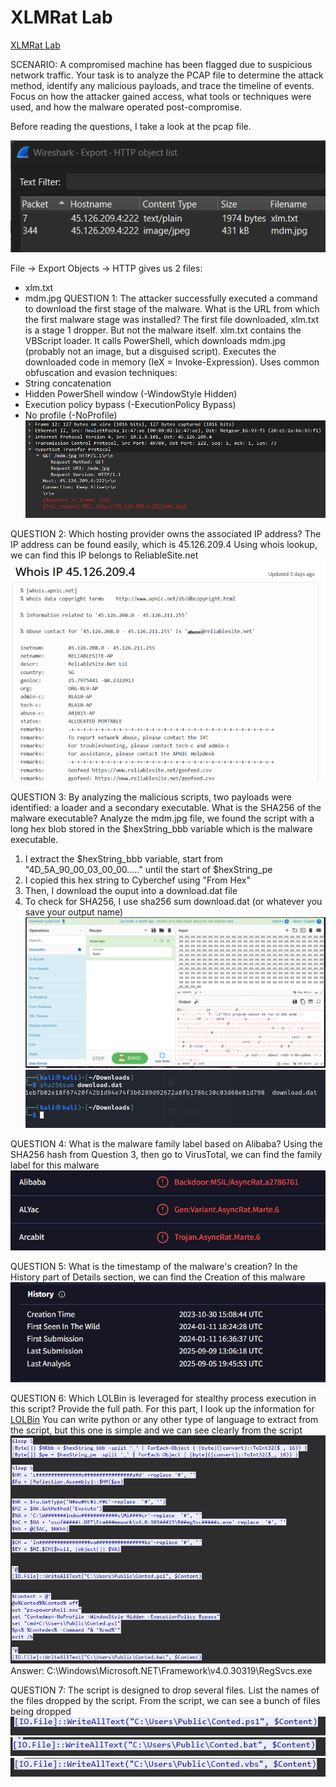# XLMRat Lab
[XLMRat Lab](https://cyberdefenders.org/blueteam-ctf-challenges/xlmrat/)

SCENARIO: A compromised machine has been flagged due to suspicious network traffic. Your task is to analyze the PCAP file to determine the attack method, identify any malicious payloads, and trace the timeline of events. Focus on how the attacker gained access, what tools or techniques were used, and how the malware operated post-compromise.

Before reading the questions, I take a look at the pcap file. 

![](images/1.png)

File → Export Objects → HTTP gives us 2 files:
- xlm.txt
- mdm.jpg
QUESTION 1: The attacker successfully executed a command to download the first stage of the malware. What is the URL from which the first malware stage was installed?
The first file downloaded, xlm.txt is a stage 1 dropper. But not the malware itself.
xlm.txt contains the VBScript loader.
It calls PowerShell, which downloads mdm.jpg (probably not an image, but a disguised script).
Executes the downloaded code in memory (IeX = Invoke-Expression).
Uses common obfuscation and evasion techniques:
- String concatenation
- Hidden PowerShell window (-WindowStyle Hidden)
- Execution policy bypass (-ExecutionPolicy Bypass)
- No profile (-NoProfile)
![](images/2.png)


QUESTION 2: Which hosting provider owns the associated IP address?
The IP address can be found easily, which is 45.126.209.4 
Using whois lookup, we can find this IP belongs to ReliableSite.net
![](images/3.png)

QUESTION 3: By analyzing the malicious scripts, two payloads were identified: a loader and a secondary executable. What is the SHA256 of the malware executable?
Analyze the mdm.jpg file, we found the script with a long hex blob stored in the $hexString_bbb variable which is the malware executable. 
1. I extract the $hexString_bbb variable, start from "4D_5A_90_00_03_00_00....." until the start of $hexString_pe
2. I copied this hex string to Cyberchef using "From Hex" 
3. Then, I download the ouput into a download.dat file
4. To check for SHA256, I use sha256 sum download.dat (or whatever you save your output name)
![](images/4.png)
![](images/5.png)


QUESTION 4: What is the malware family label based on Alibaba?
Using the SHA256 hash from Question 3, then go to VirusTotal, we can find the family label for this malware
![](images/6.png)


QUESTION 5: What is the timestamp of the malware's creation?
In the History part of Details section, we can find the Creation of this malware
![](images/7.png)

QUESTION 6: Which LOLBin is leveraged for stealthy process execution in this script? Provide the full path.
For this part, I look up the information for [LOLBin](https://socprime.com/blog/what-are-lolbins/)
You can write python or any other type of language to extract from the script, but this one is simple and we can see clearly from the script 
![](images/8.png)
Answer: C:\Windows\Microsoft.NET\Framework\v4.0.30319\RegSvcs.exe

QUESTION 7: The script is designed to drop several files. List the names of the files dropped by the script.
From the script, we can see a bunch of files being dropped 
![](images/9.png)
![](images/10.png)
![](images/11.png)
